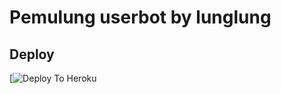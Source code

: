 # Pemulung userbot by lunglung

## Deploy
[![Deploy To Heroku]([Deploy](https://www.herokucdn.com/deploy/button.svg)](https://heroku.com/deploy?template=https://github.com/Lunglung-OWNER/pemulung-bot/tree/master)
)
